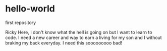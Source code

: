 # hello-world
first repository

Ricky Here, I don't know what the hell is going on but I want to learn to code. I need a new career and way to earn a living for my son and I without braking my back everyday. I need this sooooooooo bad!

